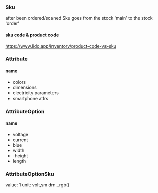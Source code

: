 ### Sku
after been ordered/scaned Sku goes from the stock 'main' to the stock 'order'
#### sku code  & product code
https://www.lido.app/inventory/product-code-vs-sku

### Attribute
#### name
- colors
- dimensions
- electricity parameters
- smartphone attrs
### AttributeOption
#### name
- voltage
- current
- blue
- width
- -height
- length
### AttributeOptionSku
 value:
1
unit: volt,sm dm...rgb()


